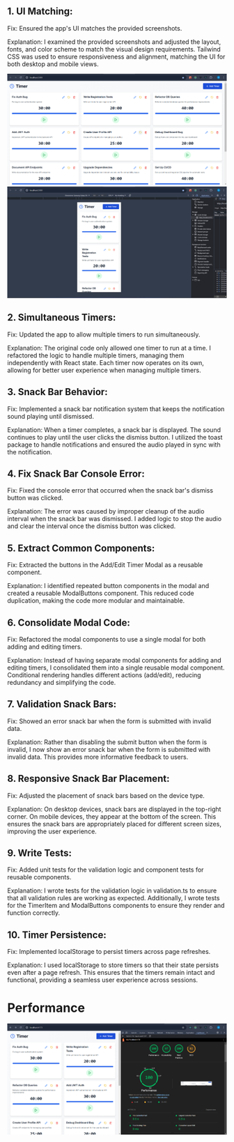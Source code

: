 ## 1. UI Matching:

Fix: Ensured the app's UI matches the provided screenshots.

Explanation: I examined the provided screenshots and adjusted the layout, fonts, and color scheme to match the visual design requirements. Tailwind CSS was used to ensure responsiveness and alignment, matching the UI for both desktop and mobile views.

<img src="./src/assets/disktop-view.png">
<img src="./src/assets/mobile-view.png">

## 2. Simultaneous Timers:

Fix: Updated the app to allow multiple timers to run simultaneously.

Explanation: The original code only allowed one timer to run at a time. I refactored the logic to handle multiple timers, managing them independently with React state. Each timer now operates on its own, allowing for better user experience when managing multiple timers.

## 3. Snack Bar Behavior:

Fix: Implemented a snack bar notification system that keeps the notification sound playing until dismissed.

Explanation: When a timer completes, a snack bar is displayed. The sound continues to play until the user clicks the dismiss button. I utilized the toast package to handle notifications and ensured the audio played in sync with the notification.

## 4. Fix Snack Bar Console Error:

Fix: Fixed the console error that occurred when the snack bar's dismiss button was clicked.

Explanation: The error was caused by improper cleanup of the audio interval when the snack bar was dismissed. I added logic to stop the audio and clear the interval once the dismiss button was clicked.

## 5. Extract Common Components:

Fix: Extracted the buttons in the Add/Edit Timer Modal as a reusable component.

Explanation: I identified repeated button components in the modal and created a reusable ModalButtons component. This reduced code duplication, making the code more modular and maintainable.

## 6. Consolidate Modal Code:

Fix: Refactored the modal components to use a single modal for both adding and editing timers.

Explanation: Instead of having separate modal components for adding and editing timers, I consolidated them into a single reusable modal component. Conditional rendering handles different actions (add/edit), reducing redundancy and simplifying the code.

## 7. Validation Snack Bars:

Fix: Showed an error snack bar when the form is submitted with invalid data.

Explanation: Rather than disabling the submit button when the form is invalid, I now show an error snack bar when the form is submitted with invalid data. This provides more informative feedback to users.

## 8. Responsive Snack Bar Placement:

Fix: Adjusted the placement of snack bars based on the device type.

Explanation: On desktop devices, snack bars are displayed in the top-right corner. On mobile devices, they appear at the bottom of the screen. This ensures the snack bars are appropriately placed for different screen sizes, improving the user experience.

## 9. Write Tests:

Fix: Added unit tests for the validation logic and component tests for reusable components.

Explanation: I wrote tests for the validation logic in validation.ts to ensure that all validation rules are working as expected. Additionally, I wrote tests for the TimerItem and ModalButtons components to ensure they render and function correctly.

## 10. Timer Persistence:

Fix: Implemented localStorage to persist timers across page refreshes.

Explanation: I used localStorage to store timers so that their state persists even after a page refresh. This ensures that the timers remain intact and functional, providing a seamless user experience across sessions.

# Performance

<img src="./src/assets/performance-report.png">
